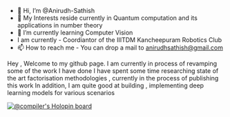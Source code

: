 - 👋 Hi, I’m @Anirudh-Sathish
- 👀 My Interests reside currently in Quantum computation and its applications in number theory 
- 🌱 I’m currently learning Computer Vision 
- I am currently - Coordiantor of the IIITDM Kancheepuram Robotics Club
- 📫 How to reach me - You can drop a mail to anirudhsathish@gmail.com

Hey , Welcome to my github page.
I am currently in process of revamping some of the work I have done
I have spent some time researching state of the art factorisation methodologies , currently in the process of publishing this work
In addition, I am quite good at building , implementing deep learning models for various scenarios

[![@compiler's Holopin board](https://holopin.me/compiler)](https://holopin.io/@compiler)

<!---
Anirudh-Sathish/Anirudh-Sathish is a ✨ special ✨ repository because its `README.md` (this file) appears on your GitHub profile.
You can click the Preview link to take a look at your changes.
--->
